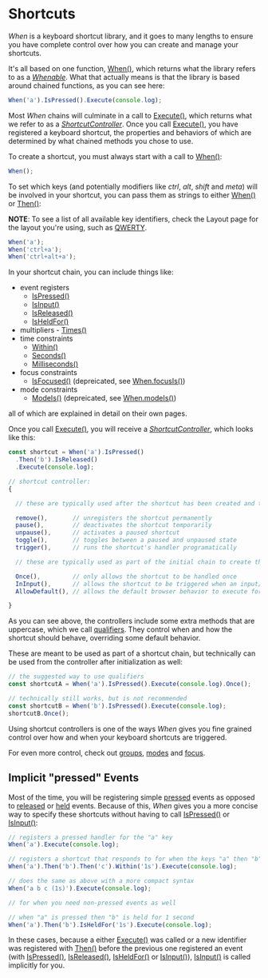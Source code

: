 # Shortcuts

*When* is a keyboard shortcut library, and it goes to many lengths to ensure you have complete control over how you can create and manage your shortcuts.

It's all based on one function, [When()](../../whenable-methods/When), which returns what the library refers to as a [*Whenable*](../../types/Whenable).  What that actually means is that the library is based around chained functions, as you can see here:

```javascript
When('a').IsPressed().Execute(console.log);
```

Most *When* chains will culminate in a call to [Execute()](../../whenable-methods/Execute), which returns what we refer to as a [*ShortcutController*](../../types/ShortcutController).  Once you call [Execute()](../../whenable-methods/Execute), you have registered a keyboard shortcut, the properties and behaviors of which are determined by what chained methods you chose to use.

To create a shortcut, you must always start with a call to  [When()](../../whenable-methods/When):

```javascript
When();
```

To set which keys (and potentially modifiers like *ctrl*, *alt*, *shift* and *meta*) will be involved in your shortcut, you can pass them as strings to either [When()](../../whenable-methods/When) or [Then()](../../whenable-methods/Then):

**NOTE**: To see a list of all available key identifiers, check the Layout page for the layout you're using, such as [QWERTY](../../layouts/qwerty).

```javascript
When('a');
When('ctrl+a');
When('ctrl+alt+a');
```

In your shortcut chain, you can include things like:

- event registers
    - [IsPressed()](../whenable-methods/IsPressed.md)
    - [IsInput()](../whenable-methods/IsInput.md)
    - [IsReleased()](../whenable-methods/IsReleased.md)
    - [IsHeldFor()](../whenable-methods/IsHeldFor.md)
- multipliers
	  - [Times()](../whenable-methods/Times.md)
- time constraints
    - [Within()](../whenable-methods/Within.md)
    - [Seconds()](../whenable-methods/SecondsMilliseconds.md)
    - [Milliseconds()](../whenable-methods/SecondsMilliseconds.md)
- focus constraints
    - [IsFocused()](../whenable-methods/IsFocused.md) (depreicated, see [When.focusIs()](../global-methods/focusIs.md))
- mode constraints
    - [ModeIs()](../whenable-methods/ModeIs.md) (depreicated, see [When.modeIs()](../global-methods/modeIs.md))

all of which are explained in detail on their own pages.

Once you call [Execute()](../../whenable-methods/Execute), you will receive a [*ShortcutController*](../../types/ShortcutController), which looks like this:

```javascript
const shortcut = When('a').IsPressed()
  .Then('b').IsReleased()
  .Execute(console.log);

// shortcut controller:
{

  // these are typically used after the shortcut has been created and the controller has been stored

  remove(),       // unregisters the shortcut permanently
  pause(),        // deactivates the shortcut temporarily
  unpause(),      // activates a paused shortcut
  toggle(),       // toggles between a paused and unpaused state
  trigger(),      // runs the shortcut's handler programatically

  // these are typically used as part of the initial chain to create the shortcut

  Once(),         // only allows the shortcut to be handled once
  InInput(),      // allows the shortcut to be triggered when an input/textarea/select element is active
  AllowDefault(), // allows the default browser behavior to execute for the shortcut (prevents event.preventDefault() from running)

}
```

As you can see above, the controllers include some extra methods that are uppercase, which we call [qualifiers](../../types/ShortcutController#qualifier-methods).  They control when and how the shortcut should behave, overriding some default behavior.

These are meant to be used as part of a shortcut chain, but technically can be used from the controller after initialization as well:

```javascript
// the suggested way to use qualifiers
const shortcutA = When('a').IsPressed().Execute(console.log).Once();

// technically still works, but is not recommended
const shortcutB = When('b').IsPressed().Execute(console.log);
shortcutB.Once();
```

Using shortcut controllers is one of the ways *When* gives you fine grained control over how and when your keyboard shortcuts are triggered.

For even more control, check out [groups](./groups.md), [modes](./modes.md) and [focus](./focus.md).

## Implicit "pressed" Events

Most of the time, you will be registering simple [pressed](../features/events.md#pressed) events as opposed to [released](../features/events.md#released) or [held](../features/events.md#held) events.  Because of this, *When* gives you a more concise way to specify these shortcuts without having to call [IsPressed()](../whenable-methods/IsPressed.md) or [IsInput()](../whenable-methods/IsInput.md):

```javascript
// registers a pressed handler for the "a" key
When('a').Execute(console.log);

// registers a shortcut that responds to for when the keys "a" then "b" then "c" are pressed in sequence within 1 second
When('a').Then('b').Then('c').Within('1s').Execute(console.log);

// does the same as above with a more compact syntax
When('a b c (1s)').Execute(console.log);

// for when you need non-pressed events as well

// when "a" is pressed then "b" is held for 1 second
When('a').Then('b').IsHeldFor('1s').Execute(console.log);
```

In these cases, because a either [Execute()](../whenable-methods/Execute.md) was called or a new identifier was registered with [Then()](../whenable-methods/Then.md) before the previous one registered an event (with [IsPressed()](../whenable-methods/IsPressed.md), [IsReleased()](../whenable-methods/IsReleased.md), [IsHeldFor()](../whenable-methods/IsHeldFor.md) or [IsInput()](../whenable-methods/IsInput.md)), [IsInput()](../whenable-methods/IsInput.md) is called implicitly for you.